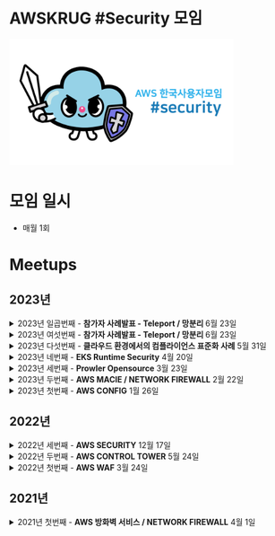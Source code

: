 # AWSKRUG #Security 모임 

<img src="https://github.com/awskrug/awskrug-digital-assets/raw/master/gurumi/security/security.png" width="400"/>

# 모임 일시
  - 매월 1회 

# Meetups

## 2023년


<details>
  <summary>2023년 일곱번째 - <b>참가자 사례발표 - Teleport / 망분리 </b> 6월 23일</summary>

  ### `발표 내용`
   * 2023 re:Inforce recap(w/ New Service Update) - 신은수(AWS)
</details>

<details>
  <summary>2023년 여섯번째 - <b>참가자 사례발표 - Teleport / 망분리 </b> 6월 23일</summary>

  ### `발표 내용`
   * 오픈소스 접근제어 솔루션인 teleport 도입 검토 후기 및 고찰 - Jin (AWS 보안소모임 유저)
   * AWS Native 서비스를 이용한 망분리 환경 구축/운영 노하우와 한계 - 씬커 (AWS 보안소모임 유저)
</details>

<details>
  <summary>2023년 다섯번째 - <b>클라우드 환경에서의 컴플라이언스 표준화 사례</b> 5월 31일</summary>

  ### `발표 내용`
   * 클라우드 환경에서의 컴플라이언스 표준화 사례 - “NIST CSF” 를 활용한 클라우드에서의 표준 운영 방안 전략 - 장현호(AWS 보안소모임 오거나이저)
</details>

<details>
  <summary>2023년 네번째 - <b>EKS Runtime Security</b> 4월 20일</summary>

  ### `발표 내용`
   * EKS Runtime Security - Falco를 중심으로 - 이지영(백패커)
</details>

<details>
  <summary>2023년 세번째 - <b>Prowler Opensource</b> 3월 23일</summary>

  ### `발표 내용`
   * Prowler 오픈소스 소개 - 최재욱(AWS)
</details>

<details>
  <summary>2023년 두번째 - <b>AWS MACIE / NETWORK FIREWALL</b> 2월 22일</summary>

  ### `발표 내용`
   * AWS MAICE - 천강민(카카오뱅크)
   * AWS NETWORK FIREWALL - 박병화(AWS)
</details>

<details>
  <summary>2023년 첫번째 - <b>AWS CONFIG</b> 1월 26일</summary>

  ### `발표 내용`
   * AWS Config 이해 - 한현상(AWS)
   * AWS Config Operation with Lambda - 이종민(AWS)
</details>

## 2022년

<details>
  <summary>2022년 세번째 - <b>AWS SECURITY</b> 12월 17일</summary>

  ### `발표 내용`
   * Security Overview - 100 Level 의 AWS 환경의 보안 개념을 설명합니다.
   * Security 5 EPIC - 200 Level의 AWS 보안의 핵심 개념을 이해합니다.
   * AWS Incident Response Foundation
   * AWS Security Operation Hands-on
   * AWS Config: AWS Config 를 활용하여 보안감사활동의 개념을 이해하고, 대응 활동에 대한 운영 방안을 경험합니다.
   * AWS Incident Response Automation: AWS 환경에서의 보안 사고 발생시 탐지 방안과 사고 대응 방안에 대한 자동화 개념을 이해하고 구축하여 실시간으로 대응 현황을 파악합니다.
</details>

<details>
  <summary>2022년 두번째 - <b>AWS CONTROL TOWER</b> 5월 24일</summary>

  ### `발표 내용`
  * AWS Control Tower를 활용하여 Multi-Account 체계에서의 OU/Account 구성과 보안정책 배포, 네트워크 환경 구성 - 강세현(삼성SDS)

</details>

<details>
  <summary>2022년 첫번째 - <b>AWS WAF</b> 3월 24일</summary>

  ### `발표 내용`
   * AWS WAF V2의 구성 요소 / 설정 / Rule 검사로직 / 관리형 규칙 / Bot 탐지 기능 / 모니터링 및 리포팅 - 신은수(AWS)

</details>


## 2021년
<details>
  <summary>2021년 첫번째 - <b>AWS 방화벽 서비스 / NETWORK FIREWALL</b> 4월 1일</summary>

  ### `발표 내용`
   * AWS 환경에서 사용할 수 있는 방화벽 구축하기 / AWS NETWORK FIREWALL - 신은수(AWS)
</details>
